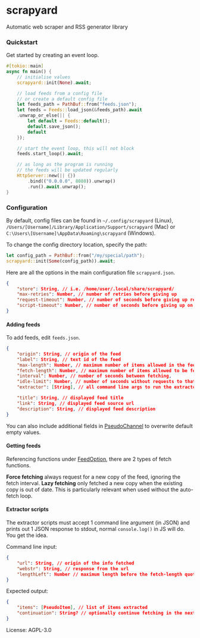 # scrapyard

Automatic web scraper and RSS generator library

### Quickstart

Get started by creating an event loop.

```rust
#[tokio::main]
async fn main() {
    // initialise values
    scrapyard::init(None).await;

    // load feeds from a config file
    // or create a default config file
    let feeds_path = PathBuf::from("feeds.json");
    let feeds = Feeds::load_json(&feeds_path).await
    .unwrap_or_else(|| {
        let default = Feeds::default();
        default.save_json();
        default
    });

    // start the event loop, this will not block
    feeds.start_loop().await;

    // as long as the program is running
    // the feeds will be updated regularly
    HttpServer::new(|| {})
        .bind(("0.0.0.0", 8080)).unwrap()
        .run().await.unwrap();
}
```

### Configuration

By default, config files can be found in `~/.config/scrapyard` (Linux),
`/Users/[Username]/Library/Application/Support/scrapyard` (Mac) or
`C:\Users\[Username]\AppData\Roaming\scrapyard` (Windows).

To change the config directory location, specify the path:

```rust
let config_path = PathBuf::from("/my/special/path");
scrapyard::init(Some(config_path)).await;
```

Here are all the options in the main configuration file `scrapyard.json`.

```json
{
    "store": String, // i.e. /home/user/.local/share/scrapyard/
    "max-retries": Number, // number of retries before giving up
    "request-timeout": Number, // number of seconds before giving up request
    "script-timeout": Number, // number of seconds before giving up on the extractor script
}
```

#### Adding feeds

To add feeds, edit `feeds.json`.

```json
{
    "origin": String, // origin of the feed
    "label": String, // text id of the feed
    "max-length": Number, // maximum number of items allowed in the feed
    "fetch-length": Number, // maximum number of items allowed to be fetched each interval
    "interval": Number, // number of seconds between fetching,
    "idle-limit": Number, // number of seconds without requests to that feed before fetching stops
    "extractor": [String], // all command line args to run the extractor, i.e. ["node", "extractor.js"]

    "title": String, // displayed feed title
    "link": String, // displayed feed source url
    "description": String, // displayed feed description
}
```

You can also include additional fields in [PseudoChannel](https://docs.rs/scrapyard/latest/struct.PseudoChannel.html) to
overwrite default empty values.

#### Getting feeds

Referencing functions under [FeedOption](https://docs.rs/scrapyard/latest/struct.FeedOption.html), there are 2 types of fetch functions.

**Force fetching** always request for a new copy of the feed, ignoring the fetch interval. **Lazy
fetching** only fetched a new copy when the existing copy is out of date. This is particularly
relevant when used without the auto-fetch loop.

#### Extractor scripts

The extractor scripts must accept 1 command line argument (in JSON) and prints out 1 JSON
response to stdout, normal `console.log()` in JS will do. You get the idea.

Command line input:

```json
{
    "url": String, // origin of the info fetched
    "webstr": String, // response from the url
    "lengthLeft": Number // maximum length before the fetch-length quota is met
}
```

Expected output:

```json
{
    "items": [PseudoItem], // list of items extracted
    "continuation": String? // optionally continue fetching in the next url
}
```

License: AGPL-3.0
